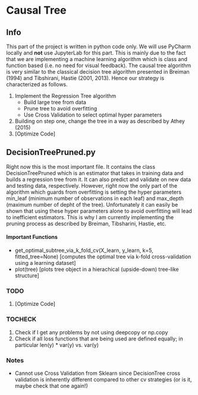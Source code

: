 # Causal Tree 
## Info 
This part of the project is written in python code only. We will use PyCharm locally and **not** use JupyterLab for this part. This is mainly due to the fact that we are implementing a machine learning algorithm which is class and function based (i.e. no need for visual feedback). The causal tree algorithm is very similar to the classical decision tree algorithm presented in Breiman (1994) and Tibshirani, Hastie (2001, 2013). Hence our strategy is characterized as follows. 

1. Implement the Regression Tree algorithm 
   * Build large tree from data 
   * Prune tree to avoid overfitting 
   * Use Cross Validation to select optimal hyper parameters  
2. Building on step one, change the tree in a way as described by Athey (2015)
3. [Optimize Code] 

## DecisionTreePruned.py
Right now this is the most important file. It contains the class DecisionTreePruned which is an estimator that takes in training data and builds a regression tree from it. It can also predict and validate on new data and testing data, respectively. However, right now the only part of the algorithm which guards from overfitting is setting the hyper parameters min_leaf (minimum number of observations in each leaf) and max_depth (maximum number of depht of the tree). Unfortunately it can easily be shown that using these hyper parameters alone to avoid overfitting will lead to inefficient estimators. This is why I am currently implementing the pruning process as described by Breiman, Tibsharini, Hastie, etc. 

#### Important Functions
- get_optimal_subtree_via_k_fold_cv(X_learn, y_learn, k=5, fitted_tree=None) [computes the optimal tree via k-fold cross-validation using a learning dataset]
- plot(tree) [plots tree object in a hierachical (upside-down) tree-like structure]

### TODO 

1. [Optimize Code] 


### TOCHECK

1. Check if I get any problems by not using deepcopy or np.copy 
2. Check if all loss functions that are being used are defined equally; in particular len(y) * var(y) vs. var(y) 

### Notes 

- Cannot use Cross Validation from Sklearn since DecisionTree cross validation is inherently different compared to other cv strategies (or is it, maybe check that one again!)

